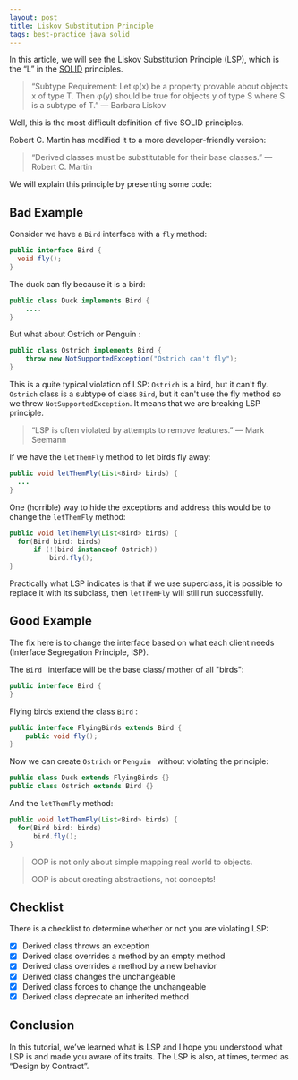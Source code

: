 ```yaml
---
layout: post
title: Liskov Substitution Principle
tags: best-practice java solid
---
```


In this article, we will see the Liskov Substitution Principle (LSP), which is the “L” in the [SOLID](https://en.wikipedia.org/wiki/SOLID) principles.

> “Subtype Requirement: Let φ(x) be a property provable about objects x of type T. Then φ(y) should be true for objects y of type S where S is a subtype of T.” — Barbara Liskov

Well, this is the most difficult definition of five SOLID principles.

Robert C. Martin has modified it to a more developer-friendly version:

> “Derived classes must be substitutable for their base classes.” — Robert C. Martin

We will explain this principle by presenting some code:

## Bad Example

Consider we have a `Bird` interface with a `fly` method:

```java
public interface Bird {
  void fly();
}
```

The duck can fly because it is a bird: 

```java
public class Duck implements Bird {
    ....
}
```

But what about Ostrich or Penguin :

```java
public class Ostrich implements Bird {
    throw new NotSupportedException("Ostrich can't fly");
}
```

This is a quite typical violation of LSP: `Ostrich` is a bird, but it can't fly. `Ostrich` class is a subtype of class `Bird`, but it can't use the fly method so we threw `NotSupportedException`. It means that we are breaking LSP principle.

> “LSP is often violated by attempts to remove features.” — Mark Seemann

If we have the `letThemFly` method to let birds fly away:

```java
public void letThemFly(List<Bird> birds) {
  ...
}
```

One (horrible) way to hide the exceptions and address this would be to change the `letThemFly` method:

```java
public void letThemFly(List<Bird> birds) {
  for(Bird bird: birds)
      if (!(bird instanceof Ostrich))
          bird.fly();
}
```

Practically what LSP indicates is that if we use superclass, it is possible to replace it with its subclass, then `letThemFly` will still run successfully.

## Good Example

The fix here is to change the interface based on what each client needs (Interface Segregation Principle, ISP).

The `Bird ` interface will be the base class/ mother of all "birds":

```java
public interface Bird {
}
```

Flying birds extend the class `Bird` :

```java
public interface FlyingBirds extends Bird {
    public void fly();
}
```

Now we can create `Ostrich` or `Penguin ` without violating the principle: 

```java
public class Duck extends FlyingBirds {}
public class Ostrich extends Bird {} 
```

And the `letThemFly` method:

```java
public void letThemFly(List<Bird> birds) {
  for(Bird bird: birds)
      bird.fly();
}
```

> OOP is not only about simple mapping real world to objects.
>
> OOP is about creating abstractions, not concepts!

## Checklist

There is a checklist to determine whether or not you are violating LSP:

- [x] Derived class throws an exception
- [x] Derived class overrides a method by an empty method
- [x] Derived class overrides a method by a new behavior
- [x] Derived class changes the unchangeable
- [x] Derived class forces to change the unchangeable
- [x] Derived class deprecate an inherited method

## Conclusion

In this tutorial, we’ve learned what is LSP and I hope you understood what LSP is and made you aware of its traits. The LSP is also, at times, termed as “Design by Contract”.